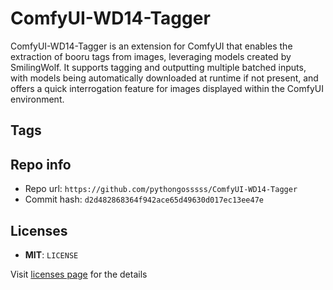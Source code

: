 # ComfyUI-WD14-Tagger
ComfyUI-WD14-Tagger is an extension for ComfyUI that enables the extraction of booru tags from images, leveraging models created by SmilingWolf. It supports tagging and outputting multiple batched inputs, with models being automatically downloaded at runtime if not present, and offers a quick interrogation feature for images displayed within the ComfyUI environment.

## Tags


## Repo info
- Repo url: `https://github.com/pythongosssss/ComfyUI-WD14-Tagger`
- Commit hash: `d2d482868364f942ace65d49630d017ec13ee47e`

## Licenses
- **MIT**: `LICENSE`

Visit [licenses page](licenses.md) for the details
